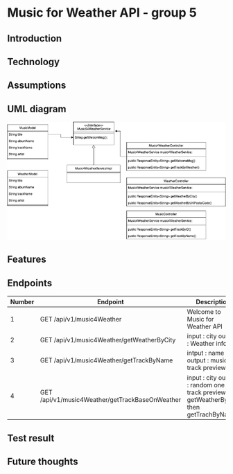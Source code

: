 # Music for Weather API - group 5

## Introduction

## Technology

## Assumptions

## UML diagram
![UML Diagram of Mars Rover Challenge](./images/Music4WeatherAPI-group5.drawio.png)


## Features

## Endpoints
| Number | Endpoint                                   | Description                                |
|--------|--------------------------------------------|--------------------------------------------|
| 1      | GET /api/v1/music4Weather                  | Welcome to Music for Weather API           |
| 2      | GET /api/v1/music4Weather/getWeatherByCity | input : city output : Weather info         |
| 3      | GET /api/v1/music4Weather/getTrackByName   | intput : name output : music track preview |
| 4      | GET /api/v1/music4Weather/getTrackBaseOnWeather | input : city output : random one track preview call getWeatherByCity then getTrachByName |

## Test result


## Future thoughts
